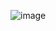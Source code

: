 ![image](https://github.com/Rimon83/CODSOFT-Job-board/assets/111208690/32a16e64-613f-41d2-91de-b541354b5e3d)
